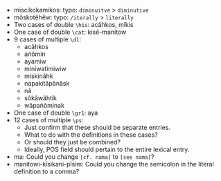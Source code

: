 * miscikokamikos: typo: `diminuitve` > `diminutive`
* môskotêhêw: typo: `/iterally` > `literally`
* Two cases of double `\his`: acâhkos, mîkis
* One case of double `\cat`: kisê-manitow
* 9 cases of multiple `\dl`:
  - acâhkos
  - ańômin
  - ayamiw
  - miniwatimiwiw
  - miskinâhk
  - napakitâpânâsk
  - nâ
  - sôkâwâhtik
  - wâpańôminak
* One case of double `\gr1`: aya
* 12 cases of multiple `\ps`:
  - Just confirm that these should be separate entries.
  - What to do with the definitions in these cases?
  - Or should they just be combined?
  - Ideally, POS field should pertain to the entire lexical entry.
* ma: Could you change `[cf. nama]` to `[see nama]`?
* manitowi-kîsikani-pîsim: Could you change the semicolon in the literal definition to a comma?
